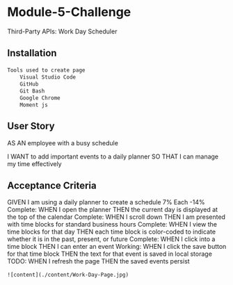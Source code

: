 # Module-5-Challenge

Third-Party APIs: Work Day Scheduler

## Installation

    Tools used to create page
        Visual Studio Code
        GitHub
        Git Bash
        Google Chrome
        Moment js

## User Story

AS AN employee with a busy schedule

I WANT to add important events to a daily planner
SO THAT I can manage my time effectively

## Acceptance Criteria 
GIVEN I am using a daily planner to create a schedule
    7% Each -14%
    Complete: 
    WHEN I open the planner
    THEN the current day is displayed at the top of the calendar
    Complete:
    WHEN I scroll down
    THEN I am presented with time blocks for standard business hours
    Complete:
    WHEN I view the time blocks for that day
    THEN each time block is color-coded to indicate whether it is in the past, present, or future
    Complete:
    WHEN I click into a time block
    THEN I can enter an event
    Working:
    WHEN I click the save button for that time block
    THEN the text for that event is saved in local storage
    TODO:
    WHEN I refresh the page
    THEN the saved events persist

    ![content](./content/Work-Day-Page.jpg)